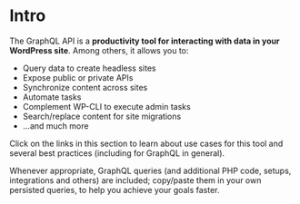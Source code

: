 # Intro

The GraphQL API is a **productivity tool for interacting with data in your WordPress site**. Among others, it allows you to:

- Query data to create headless sites
- Expose public or private APIs
- Synchronize content across sites
- Automate tasks
- Complement WP-CLI to execute admin tasks
- Search/replace content for site migrations
- ...and much more

Click on the links in this section to learn about use cases for this tool and several best practices (including for GraphQL in general).

Whenever appropriate, GraphQL queries (and additional PHP code, setups, integrations and others) are included; copy/paste them in your own persisted queries, to help you achieve your goals faster.
